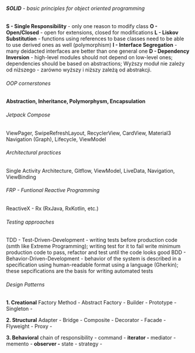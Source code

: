 ###### **SOLID** - basic principles for object oriented programming

**S - Single Responsibility** - only one reason to modify class
**O - Open/Closed** - open for extensions, closed for modifications
**L -  Liskov Substitution** - functions using references to base classes need to be able to use derived ones as well (polymorphism)
**I - Interface Segregation** - many deidacted interfaces are better than one general one
**D - Dependency Inversion** - high-level modules should not depend on low-level ones; dependencies should be based on abstractions;
Wyższy moduł nie zależy od niższego - zarówno wyższy i niższy zależą od abstrakcji.

###### OOP cornerstones

**Abstraction, Inheritance, Polymorphysm, Encapsulation**


###### Jetpack Compose

ViewPager, SwipeRefreshLayout, RecyclerView, CardView, Material3
Navigation (Graph), Lifecycle, ViewModel


###### Architectural practices

Single Activity Architecture, Gitflow, ViewModel, LiveData, Navigation, ViewBinding


###### FRP - Funtional Reactive Programming
ReactiveX - Rx (RxJava, RxKotlin, etc.)

###### Testing approaches

TDD - Test-Driven-Development - writing tests before production code (smth like Extreme Programming); writing test for it to fail write minimum production code to pass, refactor and test until the code looks good
BDD - Behavior-Driven-Development - behavior of the system is described in a specification using human-readable format using a language (Gherkin); these sepcifications are the basis for writing automated tests


###### Design Patterns

**1. Creational**
Factory Method - 
Abstract Factory - 
Builder - 
Prototype - 
Singleton - 

**2. Structural**
Adapter - 
Bridge - 
Composite - 
Decorator - 
Facade - 
Flyweight - 
Proxy - 

**3. Behavioral**
chain of responsibility - 
command - 
**iterator -** 
mediator - 
memento - 
**observer -** 
state - 
strategy - 